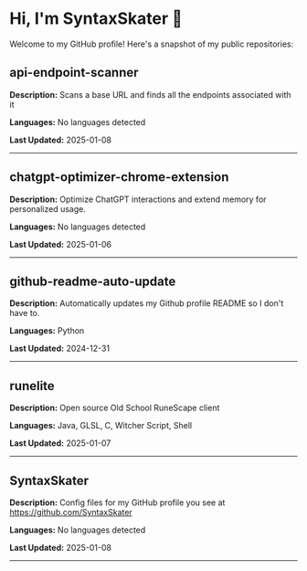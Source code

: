 # Hi, I'm SyntaxSkater 👋

Welcome to my GitHub profile! Here's a snapshot of my public repositories:

## api-endpoint-scanner
**Description:** Scans a base URL and finds all the endpoints associated with it

**Languages:** No languages detected

**Last Updated:** 2025-01-08

---

## chatgpt-optimizer-chrome-extension
**Description:** Optimize ChatGPT interactions and extend memory for personalized usage.

**Languages:** No languages detected

**Last Updated:** 2025-01-06

---

## github-readme-auto-update
**Description:** Automatically updates my Github profile README so I don't have to.

**Languages:** Python

**Last Updated:** 2024-12-31

---

## runelite
**Description:** Open source Old School RuneScape client

**Languages:** Java, GLSL, C, Witcher Script, Shell

**Last Updated:** 2025-01-07

---

## SyntaxSkater
**Description:** Config files for my GitHub profile you see at https://github.com/SyntaxSkater

**Languages:** No languages detected

**Last Updated:** 2025-01-08

---

